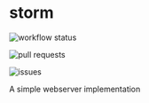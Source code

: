 # storm
![workflow status](https://github.com/fungover/storm/actions/workflows/maven.yml/badge.svg)

![pull requests](https://img.shields.io/github/issues-pr/fungover/storm)

![issues](https://img.shields.io/github/issues/fungover/storm)


A simple webserver implementation
